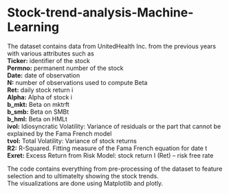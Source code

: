 # Stock-trend-analysis-Machine-Learning

The dataset contains data from UnitedHealth Inc. from the previous years with various attributes such as</br>
**Ticker:** identifier of the stock</br>
**Permno:** permanent number of the stock</br>
**Date:** date of observation</br>
**N:** number of observations used to compute Beta</br>
**Ret:** daily stock return i</br>
**Alpha:** Alpha of stock i</br>
**b_mkt:** Beta on mktrft</br>
**b_smb:** Beta on SMBt</br>
**b_hml:** Beta on HMLt</br>
**ivol:** Idiosyncratic Volatility: Variance of residuals or the part that cannot be explained by the Fama French model</br>
**tvol:** Total Volatility: Variance of stock returns</br>
**R2:** R-Squared. Fitting measure of the Fama French equation for date t</br>
**Exret:** Excess Return from Risk Model: stock return I (Ret) – risk free rate</br>  

The code contains everything from pre-processing of the dataset to feature selection and to ultimatelty showing the stock trends.</br>
The visualizations are done using Matplotlib and plotly.
